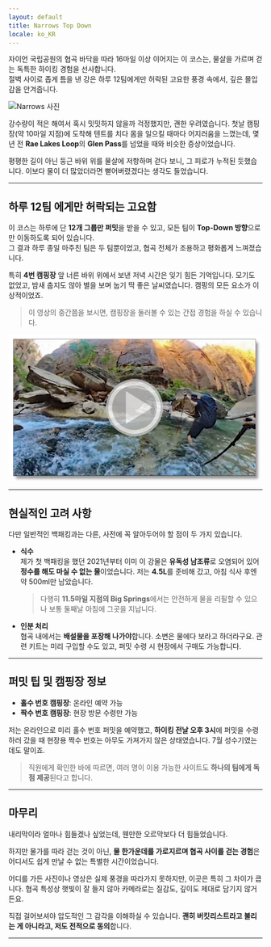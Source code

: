 ```yaml
---
layout: default
title: Narrows Top Down
locale: ko_KR
---
```


자이언 국립공원의 협곡 바닥을 따라 16마일 이상 이어지는 이 코스는, 물살을 가르며 걷는 독특한 하이킹 경험을 선사합니다.  
절벽 사이로 좁게 틈을 낸 강은 하루 12팀에게만 허락된 고요한 풍경 속에서, 깊은 몰입감을 안겨줍니다.

![Narrows 사진](https://live.staticflickr.com/65535/54835704485_4afcbae6bf_z.jpg)

강수량이 적은 해여서 혹시 밋밋하지 않을까 걱정했지만, 괜한 우려였습니다. 첫날 캠핑장(약 10마일 지점)에 도착해 텐트를 치다 몸을 일으킬 때마다 어지러움을 느꼈는데, 몇 년 전 **Rae Lakes Loop**의 **Glen Pass**를 넘었을 때와 비슷한 증상이었습니다.

평평한 길이 아닌 둥근 바위 위를 물살에 저항하며 걷다 보니, 그 피로가 누적된 듯했습니다. 이보다 물이 더 많았더라면 뻗어버렸겠다는 생각도 들었습니다.

---

## 하루 12팀 에게만 허락되는 고요함

이 코스는 하루에 단 **12개 그룹만 퍼밋**을 받을 수 있고, 모든 팀이 **Top-Down 방향**으로만 이동하도록 되어 있습니다.  
그 결과 하루 종일 마주친 팀은 두 팀뿐이었고, 협곡 전체가 조용하고 평화롭게 느껴졌습니다.

특히 **4번 캠핑장** 앞 너른 바위 위에서 보낸 저녁 시간은 잊기 힘든 기억입니다. 모기도 없었고, 밤새 춥지도 않아 별을 보며 눕기 딱 좋은 날씨였습니다. 캠핑의 모든 요소가 이상적이었죠.

> 이 영상의 중간쯤을 보시면, 캠핑장을 둘러볼 수 있는 간접 경험을 하실 수 있습니다.

[![](/assets/img/backpacking/routes/narrows-video.jpg)](https://youtu.be/V4GQIgE39FI)

---

## 현실적인 고려 사항

다만 일반적인 백패킹과는 다른, 사전에 꼭 알아두어야 할 점이 두 가지 있습니다.

- **식수**  
  제가 첫 백패킹을 했던 2021년부터 이미 이 강물은 **유독성 남조류**로 오염되어 있어 **정수를 해도 마실 수 없는 물**이었습니다. 저는 **4.5L**를 준비해 갔고, 아침 식사 후엔 약 500ml만 남았습니다.  

  > 다행히 **11.5마일 지점의 Big Springs**에서는 안전하게 물을 리필할 수 있으나 보통 둘째날 아침에 그곳을 지납니다.

- **인분 처리**  
  협곡 내에서는 **배설물을 포장해 나가야**합니다. 소변은 물에다 보라고 하더라구요. 관련 키트는 미리 구입할 수도 있고, 퍼밋 수령 시 현장에서 구매도 가능합니다.

---

## 퍼밋 팁 및 캠핑장 정보

- **홀수 번호 캠핑장**: 온라인 예약 가능  
- **짝수 번호 캠핑장**: 현장 방문 수령만 가능  

저는 온라인으로 미리 홀수 번호 퍼밋을 예약했고, **하이킹 전날 오후 3시**에 퍼밋을 수령하러 갔을 때 현장용 짝수 번호는 아무도 가져가지 않은 상태였습니다. 7월 성수기였는데도 말이죠.

> 직원에게 확인한 바에 따르면, 여러 명이 이용 가능한 사이트도 **하나의 팀에게 독점 제공**된다고 합니다.

---

## 마무리

내리막이라 얼마나 힘들겠나 싶었는데, 웬만한 오르막보다 더 힘들었습니다.

하지만 물가를 따라 걷는 것이 아닌, **물 한가운데를 가로지르며 협곡 사이를 걷는 경험**은 어디서도 쉽게 만날 수 없는 특별한 시간이었습니다.

어디를 가든 사진이나 영상은 실제 풍경을 따라가지 못하지만, 이곳은 특히 그 차이가 큽니다. 협곡 특성상 햇빛이 잘 들지 않아 카메라로는 질감도, 깊이도 제대로 담기지 않거든요.

직접 걸어보셔야 압도적인 그 감각을 이해하실 수 있습니다. **괜히 버킷리스트라고 불리는 게 아니라고, 저도 전적으로 동의**합니다.

---
